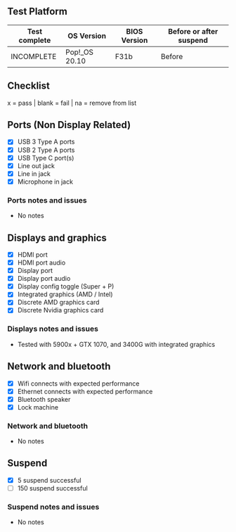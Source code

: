 ## Test Platform

| Test complete | OS Version    | BIOS Version | Before or after suspend |
| ------------- | ------------- | ------------ | ----------------------- |
| INCOMPLETE    | Pop!_OS 20.10 | F31b         | Before                  |

## Checklist
x = pass | blank = fail | na = remove from list

## Ports (Non Display Related)

- [x] USB 3 Type A ports
- [x] USB 2 Type A ports
- [x] USB Type C port(s)
- [x] Line out jack
- [x] Line in jack
- [x] Microphone in jack

### Ports notes and issues

- No notes

## Displays and graphics

- [x] HDMI port
- [x] HDMI port audio
- [x] Display port
- [x] Display port audio
- [x] Display config toggle (Super + P)
- [x] Integrated graphics (AMD / Intel)
- [x] Discrete AMD graphics card
- [x] Discrete Nvidia graphics card

### Displays notes and issues

- Tested with 5900x + GTX 1070, and 3400G with integrated graphics

## Network and bluetooth

- [x] Wifi connects with expected performance
- [x] Ethernet connects with expected performance
- [x] Bluetooth speaker
- [x] Lock machine

### Network and bluetooth

- No notes

## Suspend

- [x] 5 suspend successful
- [ ] 150 suspend successful

### Suspend notes and issues

- No notes

